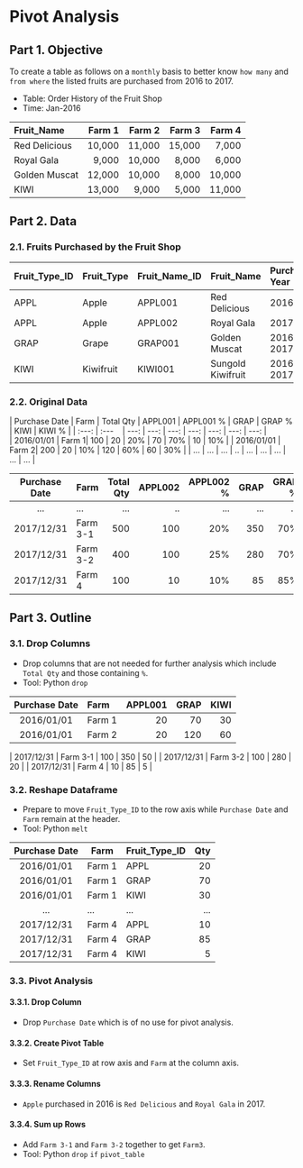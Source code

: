 # Pivot Analysis
## Part 1. Objective
To create a table as follows on a ```monthly``` basis to better know ```how many``` and ```from where``` the listed fruits are purchased from 2016 to 2017.

- Table: Order History of the Fruit Shop  
- Time: Jan-2016

| Fruit_Name     | Farm 1 | Farm 2 | Farm 3 | Farm 4 |
| :---           | ---:   | ---:   | ---:   | ---:   |
| Red Delicious  | 10,000 | 11,000 | 15,000 | 7,000  |
| Royal Gala     | 9,000  | 10,000 | 8,000  | 6,000  |
| Golden Muscat  | 12,000 | 10,000 | 8,000  | 10,000 |
| KIWI           | 13,000 | 9,000  | 5,000  | 11,000 |

## Part 2. Data
### 2.1. Fruits Purchased by the Fruit Shop
| Fruit_Type_ID  | Fruit_Type | Fruit_Name_ID | Fruit_Name        | Purchase Year |
| :---           | :---       | :---          | :---              | :---          |
| APPL           | Apple      | APPL001       | Red Delicious     | 2016          |
| APPL           | Apple      | APPL002       | Royal Gala        | 2017          |
| GRAP           | Grape      | GRAP001       | Golden Muscat     | 2016, 2017    |
| KIWI           | Kiwifruit  | KIWI001       | Sungold Kiwifruit | 2016, 2017    |

### 2.2. Original Data
| Purchase Date | Farm      | Total Qty | APPL001 | APPL001 % | GRAP | GRAP % | KIWI | KIWI % |
| :---:         | :---&nbsp;&nbsp;&nbsp;&nbsp;| ---:      | ---:    | ---:      | ---: | ---:   | ---: | ---:   |       
| 2016/01/01    | Farm 1| 100       | 20      | 20%       | 70   | 70%    | 10   | 10%    |
| 2016/01/01    | Farm 2| 200       | 20      | 10%       | 120  | 60%    | 60   | 30%    |
| ...           | ...       | ...       | ..      | ...       | ...  | ...    | ...  | ...    |

| Purchase Date | Farm      | Total Qty | APPL002 | APPL002 % | GRAP | GRAP % | KIWI | KIWI % |
| :---:         | :---      | ---:      | ---:    | ---:      | ---: | ---:   | ---: | ---:   | 
| ...           | ...       | ...       | ..      | ...       | ...  | ...    | ...  | ...    |
| 2017/12/31    | Farm 3-1  | 500       | 100     | 20%       | 350  | 70%    | 50   | 10%    |
| 2017/12/31    | Farm 3-2  | 400       | 100     | 25%       | 280  | 70%    | 20   | 5%     |
| 2017/12/31    | Farm 4    | 100       | 10      | 10%       | 85   | 85%    | 5    | 5%     |

## Part 3. Outline
### 3.1. Drop Columns 
- Drop columns that are not needed for further analysis which include ```Total Qty``` and those containing ```%```. 
- Tool: Python ```drop```

| Purchase Date | Farm      | APPL001 | GRAP | KIWI | 
|:---:          |:---       | ---:    | ---: | ---: | 
| 2016/01/01    | Farm 1    | 20      | 70   | 30   |
| 2016/01/01    | Farm 2    | 20      | 120  | 60   |

| 2017/12/31    | Farm 3-1  | 100  | 350  | 50   | 
| 2017/12/31    | Farm 3-2  | 100  | 280  | 20   |
| 2017/12/31    | Farm 4    | 10   | 85   | 5    |

### 3.2. Reshape Dataframe
- Prepare to move ```Fruit_Type_ID``` to the row axis while ```Purchase Date``` and ```Farm``` remain at the header. 
- Tool: Python ```melt``` 
 
| Purchase Date | Farm      | Fruit_Type_ID | Qty |
| :---:         | ---       | :---          | ---:| 
| 2016/01/01    | Farm 1    | APPL          | 20  | 
| 2016/01/01    | Farm 1    | GRAP          | 70  |
| 2016/01/01    | Farm 1    | KIWI          | 30  | 
| ...           | ...       | ...           | ... |
| 2017/12/31    | Farm 4    | APPL          | 10  | 
| 2017/12/31    | Farm 4    | GRAP          | 85  |
| 2017/12/31    | Farm 4    | KIWI          | 5   |    

### 3.3. Pivot Analysis
#### 3.3.1. Drop Column
- Drop ```Purchase Date``` which is of no use for pivot analysis. 
#### 3.3.2. Create Pivot Table
- Set ```Fruit_Type_ID``` at row axis and ```Farm``` at the column axis. 
#### 3.3.3. Rename Columns
- ```Apple``` purchased in 2016 is ```Red Delicious``` and ```Royal Gala``` in 2017. 
#### 3.3.4. Sum up Rows
- Add ```Farm 3-1``` and ```Farm 3-2``` together to get ```Farm3```.
- Tool: Python ```drop``` ```if``` ```pivot_table```
